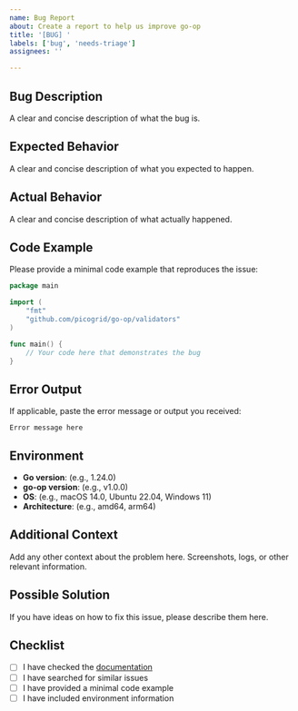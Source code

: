 ```yaml
---
name: Bug Report
about: Create a report to help us improve go-op
title: '[BUG] '
labels: ['bug', 'needs-triage']
assignees: ''

---
```


## Bug Description
A clear and concise description of what the bug is.

## Expected Behavior
A clear and concise description of what you expected to happen.

## Actual Behavior
A clear and concise description of what actually happened.

## Code Example
Please provide a minimal code example that reproduces the issue:

```go
package main

import (
    "fmt"
    "github.com/picogrid/go-op/validators"
)

func main() {
    // Your code here that demonstrates the bug
}
```

## Error Output
If applicable, paste the error message or output you received:

```
Error message here
```

## Environment
- **Go version**: (e.g., 1.24.0)
- **go-op version**: (e.g., v1.0.0)
- **OS**: (e.g., macOS 14.0, Ubuntu 22.04, Windows 11)
- **Architecture**: (e.g., amd64, arm64)

## Additional Context
Add any other context about the problem here. Screenshots, logs, or other relevant information.

## Possible Solution
If you have ideas on how to fix this issue, please describe them here.

## Checklist
- [ ] I have checked the [documentation](https://github.com/picogrid/go-op#readme)
- [ ] I have searched for similar issues
- [ ] I have provided a minimal code example
- [ ] I have included environment information
